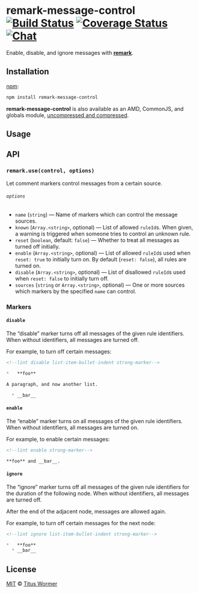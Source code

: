 # remark-message-control [![Build Status][build-badge]][build-status] [![Coverage Status][coverage-badge]][coverage-status] [![Chat][chat-badge]][chat]

Enable, disable, and ignore messages with [**remark**][remark].

## Installation

[npm][]:

```bash
npm install remark-message-control
```

**remark-message-control** is also available as an AMD, CommonJS, and
globals module, [uncompressed and compressed][releases].

## Usage

## API

### `remark.use(control, options)`

Let comment markers control messages from a certain source.

###### `options`

*   `name` (`string`) — Name of markers which can control the
    message sources.
*   `known` (`Array.<string>`, optional) — List of allowed
    `ruleId`s.  When given, a warning is triggered when
    someone tries to control an unknown rule.
*   `reset` (`boolean`, default: `false`) — Whether to treat
    all messages as turned off initially.
*   `enable` (`Array.<string>`, optional) — List of allowed
    `ruleId`s used when `reset: true` to initially turn on.
    By default (`reset: false`), all rules are turned on.
*   `disable` (`Array.<string>`, optional) — List of disallowed
    `ruleId`s used when `reset: false` to initially turn off.
*   `sources` (`string` or `Array.<string>`, optional) — One or more
    sources which markers by the specified `name` can control.

### Markers

#### `disable`

The “disable” marker turns off all messages of the given rule
identifiers.  When without identifiers, all messages are turned
off.

For example, to turn off certain messages:

```md
<!--lint disable list-item-bullet-indent strong-marker-->

*   **foo**

A paragraph, and now another list.

  * __bar__
```

#### `enable`

The “enable” marker turns on all messages of the given rule
identifiers.  When without identifiers, all messages are turned
on.

For example, to enable certain messages:

```md
<!--lint enable strong-marker-->

**foo** and __bar__.
```

#### `ignore`

The “ignore” marker turns off all messages of the given rule
identifiers for the duration of the following node.  When without
identifiers, all messages are turned off.

After the end of the adjacent node, messages are allowed again.

For example, to turn off certain messages for the next node:

```md
<!--lint ignore list-item-bullet-indent strong-marker-->

*   **foo**
  * __bar__
```

## License

[MIT][license] © [Titus Wormer][author]

<!-- Definitions -->

[build-badge]: https://img.shields.io/travis/wooorm/remark-message-control.svg

[build-status]: https://travis-ci.org/wooorm/remark-message-control

[coverage-badge]: https://img.shields.io/codecov/c/github/wooorm/remark-message-control.svg

[coverage-status]: https://codecov.io/github/wooorm/remark-message-control

[chat-badge]: https://img.shields.io/gitter/room/wooorm/remark.svg

[chat]: https://gitter.im/wooorm/remark

[releases]: https://github.com/wooorm/remark-message-control/releases

[license]: LICENSE

[author]: http://wooorm.com

[npm]: https://docs.npmjs.com/cli/install

[remark]: https://github.com/wooorm/remark
